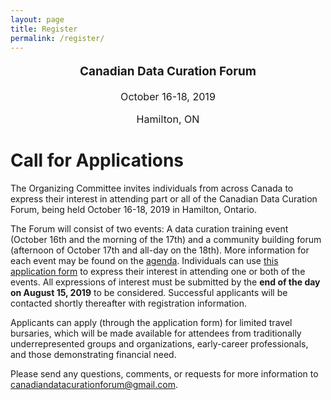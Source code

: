 ```yaml
---
layout: page
title: Register
permalink: /register/
---
```


<p style="text-align:center; font-size:1.35em; font-weight: bold">Canadian Data Curation Forum</p>
<p style="text-align:center; font-size:1.15em">October 16-18, 2019</p>
<p style="text-align:center; font-size:1.15em">Hamilton, ON</p>


# Call for Applications

The Organizing Committee invites individuals from across Canada to express their interest in attending part or all of the Canadian Data Curation Forum, being held October 16-18, 2019 in Hamilton, Ontario. 

The Forum will consist of two events: A data curation training event (October 16th and the morning of the 17th) and a community building forum (afternoon of October 17th and all-day on the 18th). More information for each event may be found on the [agenda](../agenda). Individuals can use [this application form](https://form.simplesurvey.com/f/s.aspx?s=9b3e7481-ba07-4973-952b-d5bd8979e63b&mode=44&lang=EN) to express their interest in attending one or both of the events. All expressions of interest must be submitted by the **end of the day on August 15, 2019** to be considered. Successful applicants will be contacted shortly thereafter with registration information. 

Applicants can apply (through the application form) for limited travel bursaries, which will be made available for attendees from traditionally underrepresented groups and organizations, early-career professionals, and those demonstrating financial need. 

Please send any questions, comments, or requests for more information to [canadiandatacurationforum@gmail.com](canadiandatacurationforum@gmail.com).  
